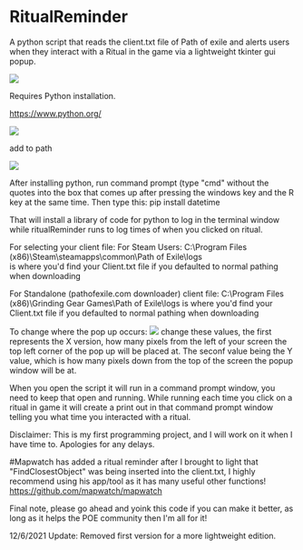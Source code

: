 # RitualReminder
A python script that reads the client.txt file of Path of exile and alerts users when they interact with a Ritual in the game via a lightweight tkinter gui popup. 

<img src="https://i.imgur.com/9rokc1S.jpg">

Requires Python installation. 

https://www.python.org/

<img src="https://i.imgur.com/vsYRM5J.png">

add to path

<img src="https://i.imgur.com/zzgJElV.png">

After installing python, run command prompt (type "cmd" without the quotes into the box that comes up after pressing the windows key and the R key at the same time. Then type this: pip install datetime

That will install a library of code for python to log in the terminal window while ritualReminder runs to log times of when you clicked on ritual.

For selecting your client file:
For Steam Users:
C:\Program Files (x86)\Steam\steamapps\common\Path of Exile\logs\
is where you'd find your Client.txt file if you defaulted to normal pathing when downloading

For Standalone (pathofexile.com downloader) client file:
C:\Program Files (x86)\Grinding Gear Games\Path of Exile\logs
is where you'd find your Client.txt file if you defaulted to normal pathing when downloading

To change where the pop up occurs:
<img src="https://i.imgur.com/OXPNdct.png">
change these values, the first represents the X version, how many pixels from the left of your screen the top left corner of the pop up will be placed at. The seconf value being the Y value, which is how many pixels down from the top of the screen the popup window will be at.

When you open the script it will run in a command prompt window, you need to keep that open and running. While running each time you click on a ritual in game it will create a print out in that command prompt window telling you what time you interacted with a ritual.


Disclaimer: This is my first programming project, and I will work on it when I have time to. Apologies for any delays.

#Mapwatch has added a ritual reminder after I brought to light that "FindClosestObject" was being inserted into the client.txt, I highly recommend using his app/tool as it has many useful other functions! https://github.com/mapwatch/mapwatch 


Final note, please go ahead and yoink this code if you can make it better, as long as it helps the POE community then I'm all for it!

12/6/2021 Update: Removed first version for a more lightweight edition.

